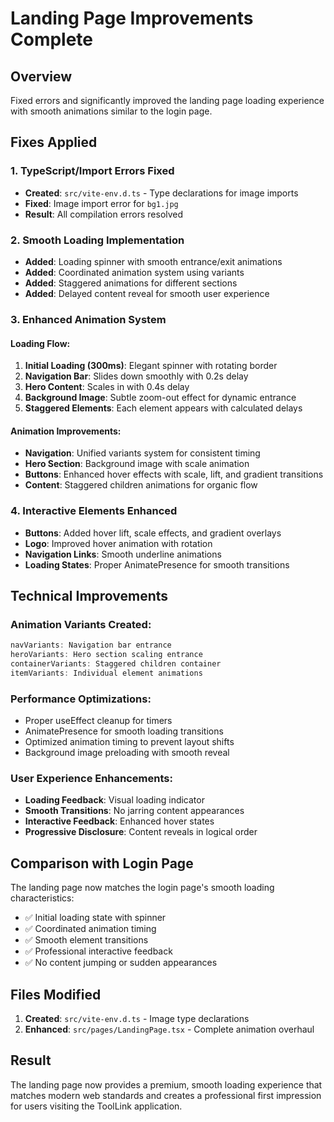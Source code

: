 # Landing Page Improvements Complete

## Overview
Fixed errors and significantly improved the landing page loading experience with smooth animations similar to the login page.

## Fixes Applied

### 1. TypeScript/Import Errors Fixed
- **Created**: `src/vite-env.d.ts` - Type declarations for image imports
- **Fixed**: Image import error for `bg1.jpg`
- **Result**: All compilation errors resolved

### 2. Smooth Loading Implementation
- **Added**: Loading spinner with smooth entrance/exit animations
- **Added**: Coordinated animation system using variants
- **Added**: Staggered animations for different sections
- **Added**: Delayed content reveal for smooth user experience

### 3. Enhanced Animation System

#### Loading Flow:
1. **Initial Loading (300ms)**: Elegant spinner with rotating border
2. **Navigation Bar**: Slides down smoothly with 0.2s delay
3. **Hero Content**: Scales in with 0.4s delay
4. **Background Image**: Subtle zoom-out effect for dynamic entrance
5. **Staggered Elements**: Each element appears with calculated delays

#### Animation Improvements:
- **Navigation**: Unified variants system for consistent timing
- **Hero Section**: Background image with scale animation
- **Buttons**: Enhanced hover effects with scale, lift, and gradient transitions
- **Content**: Staggered children animations for organic flow

### 4. Interactive Elements Enhanced
- **Buttons**: Added hover lift, scale effects, and gradient overlays
- **Logo**: Improved hover animation with rotation
- **Navigation Links**: Smooth underline animations
- **Loading States**: Proper AnimatePresence for smooth transitions

## Technical Improvements

### Animation Variants Created:
```typescript
navVariants: Navigation bar entrance
heroVariants: Hero section scaling entrance  
containerVariants: Staggered children container
itemVariants: Individual element animations
```

### Performance Optimizations:
- Proper useEffect cleanup for timers
- AnimatePresence for smooth loading transitions
- Optimized animation timing to prevent layout shifts
- Background image preloading with smooth reveal

### User Experience Enhancements:
- **Loading Feedback**: Visual loading indicator
- **Smooth Transitions**: No jarring content appearances
- **Interactive Feedback**: Enhanced hover states
- **Progressive Disclosure**: Content reveals in logical order

## Comparison with Login Page
The landing page now matches the login page's smooth loading characteristics:
- ✅ Initial loading state with spinner
- ✅ Coordinated animation timing
- ✅ Smooth element transitions
- ✅ Professional interactive feedback
- ✅ No content jumping or sudden appearances

## Files Modified
1. **Created**: `src/vite-env.d.ts` - Image type declarations
2. **Enhanced**: `src/pages/LandingPage.tsx` - Complete animation overhaul

## Result
The landing page now provides a premium, smooth loading experience that matches modern web standards and creates a professional first impression for users visiting the ToolLink application.
